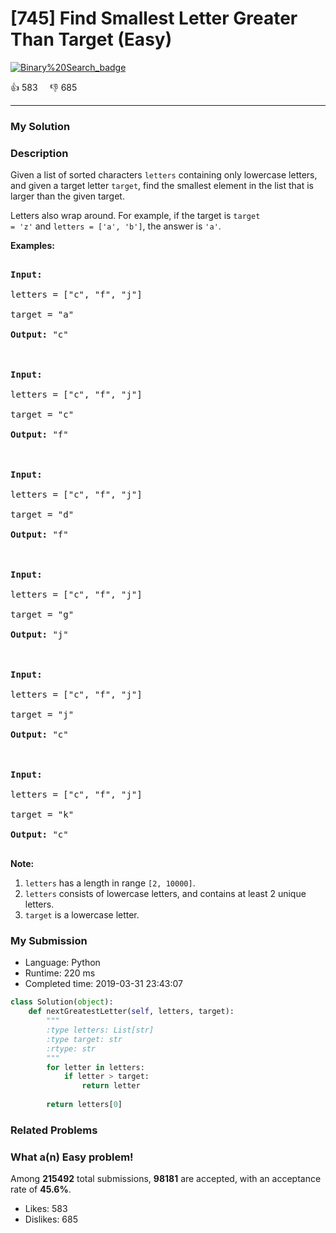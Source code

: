 # [745] Find Smallest Letter Greater Than Target (Easy)

[![Binary%20Search_badge](https://img.shields.io/badge/topic-Binary%20Search-green.svg)](https://leetcode.com/problems/find-smallest-letter-greater-than-target/) 

:+1: 583 &nbsp; &nbsp; :thumbsdown: 685

---

### My Solution


### Description
<p>
Given a list of sorted characters <code>letters</code> containing only lowercase letters, and given a target letter <code>target</code>, find the smallest element in the list that is larger than the given target.
</p><p>
Letters also wrap around.  For example, if the target is <code>target = 'z'</code> and <code>letters = ['a', 'b']</code>, the answer is <code>'a'</code>.
</p>

<p><b>Examples:</b><br />
<pre>
<b>Input:</b>
letters = ["c", "f", "j"]
target = "a"
<b>Output:</b> "c"

<b>Input:</b>
letters = ["c", "f", "j"]
target = "c"
<b>Output:</b> "f"

<b>Input:</b>
letters = ["c", "f", "j"]
target = "d"
<b>Output:</b> "f"

<b>Input:</b>
letters = ["c", "f", "j"]
target = "g"
<b>Output:</b> "j"

<b>Input:</b>
letters = ["c", "f", "j"]
target = "j"
<b>Output:</b> "c"

<b>Input:</b>
letters = ["c", "f", "j"]
target = "k"
<b>Output:</b> "c"
</pre>
</p>

<p><b>Note:</b><br>
<ol>
<li><code>letters</code> has a length in range <code>[2, 10000]</code>.</li>
<li><code>letters</code> consists of lowercase letters, and contains at least 2 unique letters.</li>
<li><code>target</code> is a lowercase letter.</li>
</ol>
</p>


### My Submission

- Language: Python
- Runtime: 220 ms
- Completed time: 2019-03-31 23:43:07

```Python
class Solution(object):
    def nextGreatestLetter(self, letters, target):
        """
        :type letters: List[str]
        :type target: str
        :rtype: str
        """
        for letter in letters:
            if letter > target:
                return letter
        
        return letters[0]
```


### Related Problems




### What a(n) Easy problem!
Among **215492** total submissions, **98181** are accepted, with an acceptance rate of **45.6%**. <br>

- Likes: 583
- Dislikes: 685

